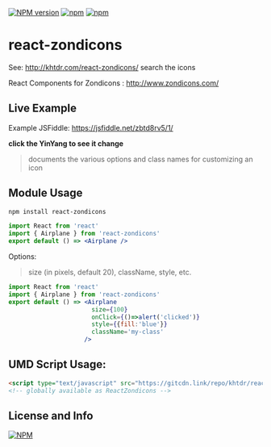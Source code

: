 [![NPM version](https://img.shields.io/npm/v/react-zondicons.svg)](https://www.npmjs.com/package/react-zondicons)
[![npm](https://img.shields.io/npm/dm/react-zondicons.svg)](https://www.npmjs.com/package/react-zondicons)
[![npm](https://img.shields.io/npm/dt/react-zondicons.svg)](https://www.npmjs.com/package/react-zondicons)

# react-zondicons

See: http://khtdr.com/react-zondicons/ search the icons

React Components for Zondicons : http://www.zondicons.com/

## Live Example

Example JSFiddle: https://jsfiddle.net/zbtd8rv5/1/

**click the YinYang to see it change**

> documents the various options and class names for customizing an icon

## Module Usage
```bash
npm install react-zondicons
```

``` jsx
import React from 'react'
import { Airplane } from 'react-zondicons'
export default () => <Airplane />
```

Options:
> size (in pixels, default 20), className, style, etc.
``` jsx
import React from 'react'
import { Airplane } from 'react-zondicons'
export default () => <Airplane
                       size={100}
                       onClick={()=>alert('clicked')}
                       style={{fill:'blue'}}
                       className='my-class'
                     />
```

## UMD Script Usage:

``` html
<script type="text/javascript" src="https://gitcdn.link/repo/khtdr/react-zondicons/master/umd/react-zondicons.min.js"></script>
<!-- globally available as ReactZondicons -->
```

## License and Info

[![NPM](https://nodei.co/npm/react-zondicons.png)](https://npmjs.org/package/react-zondicons)
